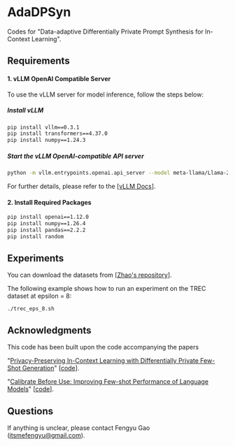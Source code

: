 # AdaDPSyn

Codes for "Data-adaptive Differentially Private Prompt Synthesis for In-Context Learning".


## Requirements

#### 1. vLLM OpenAI Compatible Server

To use the vLLM server for model inference, follow the steps below:

##### Install vLLM

```bash
pip install vllm==0.3.1
pip install transformers==4.37.0
pip install numpy==1.24.3
```

##### Start the vLLM OpenAI-compatible API server

```bash
python -m vllm.entrypoints.openai.api_server --model meta-llama/Llama-2-7b-hf --dtype auto --api-key EMPTY --port 8000
```

For further details, please refer to the [[vLLM Docs](https://docs.vllm.ai/en/latest/serving/openai_compatible_server.html)].

#### 2. Install Required Packages

```bash
pip install openai==1.12.0
pip install numpy==1.26.4
pip install pandas==2.2.2
pip install random
```

## Experiments

You can download the datasets from [[Zhao's repository](https://github.com/tonyzhaozh/few-shot-learning/tree/main/data)]. 



The following example shows how to run an experiment on the TREC dataset at epsilon = 8:


```
./trec_eps_8.sh
```

## Acknowledgments

This code has been built upon the code accompanying the papers

"[Privacy-Preserving In-Context Learning with Differentially Private Few-Shot Generation](https://arxiv.org/abs/2309.11765)" [[code](https://github.com/microsoft/dp-few-shot-generation)].

"[Calibrate Before Use: Improving Few-shot Performance of Language Models](https://arxiv.org/abs/2102.09690)" [[code](https://github.com/tonyzhaozh/few-shot-learning)].

## Questions

If anything is unclear, please contact Fengyu Gao (itsmefengyu@gmail.com).

